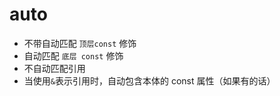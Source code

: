 
auto
=========

-   不带自动匹配 `顶层const` 修饰 
-   自动匹配 `底层 const` 修饰
-   不自动匹配引用
-   当使用`&`表示引用时，自动包含本体的 const 属性（如果有的话）